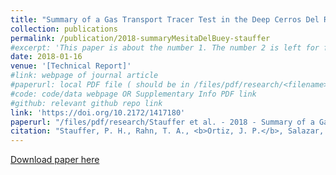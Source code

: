 ```yaml
---
title: "Summary of a Gas Transport Tracer Test in the Deep Cerros Del Rio Basalts, Mesita del Buey, Los Alamos NM,United States"
collection: publications
permalink: /publication/2018-summaryMesitaDelBuey-stauffer
#excerpt: 'This paper is about the number 1. The number 2 is left for future work.'
date: 2018-01-16 
venue: '[Technical Report]' 
#link: webpage of journal article
#paperurl: local PDF file ( should be in /files/pdf/research/<filename>.pdf )
#code: code/data webpage OR Supplementary Info PDF link
#github: relevant github repo link
link: 'https://doi.org/10.2172/1417180'
paperurl: "/files/pdf/research/Stauffer et al. - 2018 - Summary of a Gas Transport Tracer Test in the Deep Cerros Del Rio Basalts, Mesita del Buey, Los Alamos NM.pdf"
citation: "Stauffer, P. H., Rahn, T. A., <b>Ortiz, J. P.</b>, Salazar, L. J., Boukhalfa, H., & Snyder, E. E. (2018). Summary of a Gas Transport Tracer Test in the Deep Cerros Del Rio Basalts, Mesita del Buey, Los Alamos NM (No. LA-UR-17-31351). Los Alamos National Lab.(LANL), Los Alamos, NM (United States)."
---
```

<!-- This paper is about the number 1. The number 2 is left for future work. -->

[Download paper here](https://www.osti.gov/servlets/purl/1417180)


